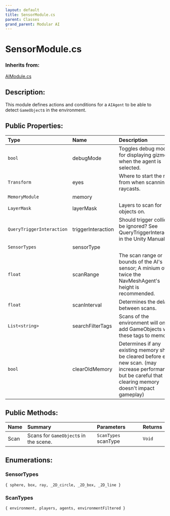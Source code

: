 ```yaml
---
layout: default
title: SensorModule.cs
parent: Classes
grand_parent: Modular AI
---
```


# SensorModule.cs

### Inherits from:
[AIModule.cs](https://kitbashery.com/docs/modular-ai/ai-module.html)

## Description:
This module defines actions and conditions for a `AIAgent` to be able to detect `GameObject`s in the environment.

## Public Properties:

| Type        | Name | Description         | Default Value |
|:-------------|:----|:------------------|:------|
|  `bool` | debugMode | Toggles debug mode for displaying gizmos when the agent is selected. | false |
|  `Transform` | eyes | Where to start the ray from when scanning via raycasts. |  |
|  `MemoryModule` | memory |  |  |
|  `LayerMask` | layerMask | Layers to scan for objects on. | -1 |
|  `QueryTriggerInteraction` | triggerInteraction | Should trigger colliders be ignored? See QueryTriggerInteraction in the Unity Manual. | QueryTriggerInteraction.Ignore |
|  `SensorTypes` | sensorType |  | SensorTypes.sphere |
|  `float` | scanRange | The scan range or bounds of the AI's sensor; A minium of twice the NavMeshAgent's height is recommended. | 4 |
|  `float` | scanInterval | Determines the delay between scans. | 0 |
|  `List<string>` | searchFilterTags | Scans of the environment will only add GameObjects with these tags to memory. |  |
|  `bool` | clearOldMemory | Determines if any existing memory should be cleared before each new scan. (may increase performance, but be careful that clearing memory doesn't impact gameplay) | false |



## Public Methods:

| Name | Summary      | Parameters | Returns |
|:----|:------------------|:-----------|:--------|
| Scan | Scans for `GameObject`s in the scene. | `ScanTypes` scanType | `Void` |


## Enumerations:

### SensorTypes

`{ sphere, box, ray, _2D_circle, _2D_box, _2D_line }`

### ScanTypes

`{ environment, players, agents, environmentFiltered }`
